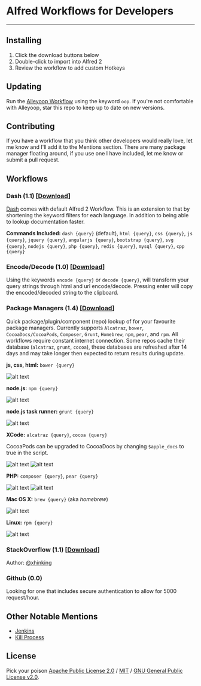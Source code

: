 # Alfred Workflows for Developers

***

## Installing
1. Click the download buttons below
2. Double-click to import into Alfred 2
3. Review the workflow to add custom Hotkeys

## Updating
Run the [Alleyoop Workflow](http://www.alfredforum.com/topic/1582-alleyoop-update-alfred-workflows/) using the keyword `oop`. If you're not comfortable with Alleyoop, star this repo to keep up to date on new versions.

## Contributing
If you have a workflow that you think other developers would really love, let me know and I'll add it to the Mentions section. There are many package manager floating around, if you use one I have included, let me know or submit a pull request.

## Workflows
### Dash (1.1) [[Download](https://raw.github.com/willfarrell/alfred-workflows/master/Dash.alfredworkflow)]
[Dash](http://kapeli.com/) comes with default Alfred 2 Workflow. This is an extension to that by shortening the keyword filters for each language. In addition to being able to lookup documentation faster.

**Commands Included:** `dash {query}` (default), `html {query}`, `css {query}`, `js {query}`, `jquery {query}`, `angularjs {query}`, `bootstrap {query}`, `svg {query}`, `nodejs {query}`, `php {query}`, `redis {query}`, `mysql {query}`, `cpp {query}`

### Encode/Decode (1.0) [[Download](https://raw.github.com/willfarrell/alfred-workflows/master/encode-decode.alfredworkflow)]
Using the keywords `encode {query}` or `decode {query}`, will transform your query strings through html and url encode/decode. Pressing enter will copy the encoded/decoded string to the clipboard.

### Package Managers (1.4) [[Download](https://raw.github.com/willfarrell/alfred-workflows/master/Package%20Managers.alfredworkflow)]
Quick package/plugin/component (repo) lookup of for your favourite package managers. Currently supports `Alcatraz`, `bower`, `CocoaDocs/CocoaPods`, `Composer`, `Grunt`, `Homebrew`, `npm`, `pear`, and `rpm`. All workflows require constant internet connection. Some repos cache their database (`alcatraz`, `grunt`, `cocoa`), these databases are refreshed  after 14 days and may take longer then expected to return results during update.

**js, css, html:** `bower {query}` 

![alt text][bower]

**node.js:** `npm {query}`

![alt text][npm]

**node.js task runner:** `grunt {query}`

![alt text][grunt]

**XCode:** `alcatraz {query}`, `cocoa {query}`

CocoaPods can be upgraded to CocoaDocs by changing `$apple_docs` to true in the script.

![alt text][alcatraz]
![alt text][cocoa]

**PHP:** `composer {query}`, `pear {query}`

![alt text][composer]
![alt text][pear]

**Mac OS X:** `brew {query}` (aka *homebrew*)

![alt text][brew]

**Linux:** `rpm {query}`

![alt text][rpm]

### StackOverflow (1.1) [[Download](https://raw.github.com/willfarrell/alfred-workflows/master/StackOverflow.alfredworkflow)]
Author: [@xhinking](https://github.com/tzarskyz/Alfred-1)

### Github (0.0)
Looking for one that includes secure authentication to allow for 5000 request/hour.

## Other Notable Mentions
- [Jenkins](https://github.com/jeroenseegers/alfred-jenkins-workflow)
- [Kill Process](https://github.com/nathangreenstein/alfred-process-killer)

## License
Pick your poison [Apache Public License 2.0](http://www.apache.org/licenses/LICENSE-2.0.html) / [MIT](http://opensource.org/licenses/MIT) / [GNU General Public License v2.0](http://www.gnu.org/licenses/gpl-2.0.html).


[alcatraz]: ./Screenshots/alcatraz.png  "Sample alcatraz result"
[bower]: ./Screenshots/bower.png  "Sample bower result"
[brew]: ./Screenshots/brew.png  "Sample brew result"
[cocoa]: ./Screenshots/cocoa.png  "Sample cocoa result"
[composer]: ./Screenshots/composer.png  "Sample composer result"
[grunt]: ./Screenshots/grunt.png "Sample grunt result"
[npm]: ./Screenshots/npm.png "Sample npm result"
[pear]: ./Screenshots/pear.png "Sample pear result"
[rpm]: ./Screenshots/rpm.png "Sample rpm result"
[st]: ./Screenshots/st.png "Sample StackOverflow result"
